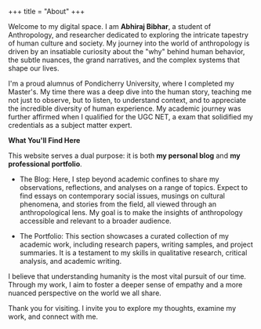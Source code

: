 +++
title = "About"
+++

Welcome to my digital space. I am **Abhiraj Bibhar**, a student of Anthropology, and researcher dedicated to exploring the intricate tapestry of human culture and society. My journey into the world of anthropology is driven by an insatiable curiosity about the "why" behind human behavior, the subtle nuances, the grand narratives, and the complex systems that shape our lives.
 
I'm a proud alumnus of Pondicherry University, where I completed my Master's. My time there was a deep dive into the human story, teaching me not just to observe, but to listen, to understand context, and to appreciate the incredible diversity of human experience. My academic journey was further affirmed when I qualified for the UGC NET, a exam that solidified my credentials as a subject matter expert.
 
**What You'll Find Here**

This website serves a dual purpose: it is both **my personal blog** and **my professional portfolio**.
- The Blog: Here, I step beyond academic confines to share my observations, reflections, and analyses on a range of topics. Expect to find essays on contemporary social issues, musings on cultural phenomena, and stories from the field, all viewed through an anthropological lens. My goal is to make the insights of anthropology accessible and relevant to a broader audience.

- The Portfolio: This section showcases a curated collection of my academic work, including research papers, writing samples, and project summaries. It is a testament to my skills in qualitative research, critical analysis, and academic writing.

I believe that understanding humanity is the most vital pursuit of our time. Through my work, I aim to foster a deeper sense of empathy and a more nuanced perspective on the world we all share.

Thank you for visiting. I invite you to explore my thoughts, examine my work, and connect with me.